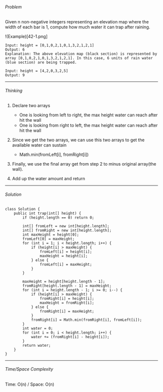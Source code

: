 ###### Problem

Given n non-negative integers representing an elevation map where the width of each bar is 1, compute how much water it can trap after raining.

!(Example)[42-1.png]

```
Input: height = [0,1,0,2,1,0,1,3,2,1,2,1]
Output: 6
Explanation: The above elevation map (black section) is represented by array [0,1,0,2,1,0,1,3,2,1,2,1]. In this case, 6 units of rain water (blue section) are being trapped.
```

```
Input: height = [4,2,0,3,2,5]
Output: 9
```

---
###### Thinking

1. Declare two arrays
	* One is looking from left to right, the max height water can reach after hit the wall
	* One is looking from right to left, the max height water can reach after hit the wall

2. Since we get the two arrays, we can use this two arrays to get the available water can sustain
	* Math.min(fromLeft[i], fromRight[i])
3. Finally, we use the final array get from step 2 to minus original array(the wall).
4. Add up the water amount and return

---
###### Solution

```
class Solution {
    public int trap(int[] height) {
        if (height.length == 0) return 0;
        
        int[] fromLeft = new int[height.length];
        int[] fromRight = new int[height.length];
        int maxHeight = height[0];
        fromLeft[0] = maxHeight;
        for (int i = 1; i < height.length; i++) {
            if (height[i] > maxHeight) {
                fromLeft[i] = height[i];
                maxHeight = height[i];
            } else {
                fromLeft[i] = maxHeight;
            }
        }
        
        maxHeight = height[height.length - 1];
        fromRight[height.length - 1] = maxHeight;
        for (int i = height.length - 1; i >= 0; i--) {
            if (height[i] > maxHeight) {
                fromRight[i] = height[i];
                maxHeight = fromRight[i];
            } else {
                fromRight[i] = maxHeight;
            }
            fromRight[i] = Math.min(fromRight[i], fromLeft[i]);
        }
        int water = 0;
        for (int i = 0; i < height.length; i++) {
            water += (fromRight[i] - height[i]);
        }
        return water;
    }
}
```

---
###### Time/Space Complexity

Time: O(n) / Space: O(n)
